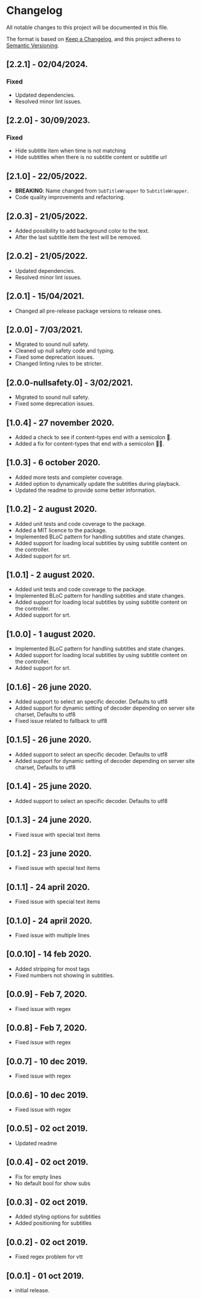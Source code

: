 # Changelog

All notable changes to this project will be documented in this file.

The format is based on [Keep a Changelog](https://keepachangelog.com/en/1.0.0/),
and this project adheres to [Semantic Versioning](https://semver.org/spec/v2.0.0.html).

## [2.2.1] - 02/04/2024.

### Fixed
-  Updated dependencies.
-  Resolved minor lint issues.

## [2.2.0] - 30/09/2023.

### Fixed
-  Hide subtitle item when time is not matching
-  Hide subtitles when there is no subtitle content or subtitle url


## [2.1.0] - 22/05/2022.

- **BREAKING**: Name changed from `SubTitleWrapper` to `SubtitleWrapper`.
- Code quality improvements and refactoring.

## [2.0.3] - 21/05/2022.

- Added possibility to add background color to the text.
- After the last subtitle item the text will be removed.

## [2.0.2] - 21/05/2022.

- Updated dependencies. 
- Resolved minor lint issues.

## [2.0.1] - 15/04/2021.

- Changed all pre-release package versions to release ones.

## [2.0.0] - 7/03/2021.

- Migrated to sound null safety.
- Cleaned up null safety code and typing.
- Fixed some deprecation issues.
- Changed linting rules to be stricter.

## [2.0.0-nullsafety.0] - 3/02/2021.

- Migrated to sound null safety.
- Fixed some deprecation issues.

## [1.0.4] - 27 november 2020.

- Added a check to see if content-types end with a semicolon 👀.  
- Added a fix for content-types that end with a semicolon 👨‍🔧.

## [1.0.3] - 6 october 2020.

- Added more tests and completer coverage.
- Added option to dynamically update the subtitles during playback. 
- Updated the readme to provide some better information.

## [1.0.2] - 2 august 2020.

- Added unit tests and code coverage to the package.
- Added a MIT licence to the package.
- Implemented BLoC pattern for handling subtitles and state changes.
- Added support for loading local subtitles by using subtitle content on the controller.
- Added support for srt.

## [1.0.1] - 2 august 2020.

- Added unit tests and code coverage to the package.
- Implemented BLoC pattern for handling subtitles and state changes.
- Added support for loading local subtitles by using subtitle content on the controller.
- Added support for srt.

## [1.0.0] - 1 august 2020.

- Implemented BLoC pattern for handling subtitles and state changes.
- Added support for loading local subtitles by using subtitle content on the controller.
- Added support for srt.

## [0.1.6] - 26 june 2020.

- Added support to select an specific decoder. Defaults to utf8
- Added support for dynamic setting of decoder depending on server site charset, Defaults to utf8
- Fixed issue related to fallback to utf8

## [0.1.5] - 26 june 2020.

- Added support to select an specific decoder. Defaults to utf8
- Added support for dynamic setting of decoder depending on server site charset, Defaults to utf8

## [0.1.4] - 25 june 2020.

- Added support to select an specific decoder. Defaults to utf8

## [0.1.3] - 24 june 2020.

- Fixed issue with special text items

## [0.1.2] - 23 june 2020.

- Fixed issue with special text items

## [0.1.1] - 24 april 2020.

- Fixed issue with special text items

## [0.1.0] - 24 april 2020.

- Fixed issue with multiple lines

## [0.0.10] - 14 feb 2020.

- Added stripping for most tags
- Fixed numbers not showing in subtitles.

## [0.0.9] - Feb 7, 2020.

- Fixed issue with regex

## [0.0.8] - Feb 7, 2020.

- Fixed issue with regex

## [0.0.7] - 10 dec 2019.

- Fixed issue with regex

## [0.0.6] - 10 dec 2019.

- Fixed issue with regex

## [0.0.5] - 02 oct 2019.

- Updated readme 

## [0.0.4] - 02 oct 2019.

- Fix for empty lines
- No default bool for show subs

## [0.0.3] - 02 oct 2019.

- Added styling options for subtitles 
- Added positioning for subtitles 

## [0.0.2] - 02 oct 2019.

- Fixed regex problem for vtt

## [0.0.1] - 01 oct 2019.

- initial release.
